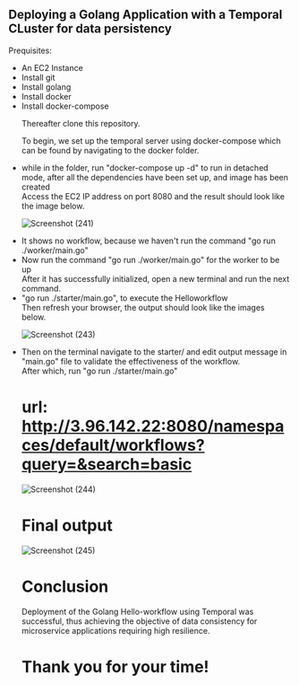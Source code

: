 ## Deploying a Golang Application with a Temporal CLuster for data persistency
Prequisites:
<ul>
<li>An EC2 Instance</li>
<li>Install git</li>
<li>Install golang</li>
<li>Install docker</li>
<li>Install docker-compose</li>

Thereafter clone this repository.

To begin, we set up the temporal server using docker-compose which can be found by navigating to the docker folder.
<li>while in the folder, run "docker-compose up -d" to run in detached mode, after all the dependencies have been set up, and image has been created</li>
Access the EC2 IP address on port 8080 and the result should look like the image below.

![Screenshot (241)](https://user-images.githubusercontent.com/64992501/216762510-851b00a5-0129-4dc5-b9f9-9a63f4d943bf.png)

<li>It shows no workflow, because we haven't run the command "go run ./worker/main.go"</li>

<li> Now run the command "go run ./worker/main.go" for the worker to be up </li> 
After it has successfully initialized, open a new terminal and run the next command. 
<li>"go run ./starter/main.go", to execute the Helloworkflow</li>
Then refresh your browser, the output should look like the images below.

 
![Screenshot (243)](https://user-images.githubusercontent.com/64992501/216762973-92f5c746-6ca2-4577-9790-9f21e419a8da.png)


<li>Then on the terminal navigate to the starter/ and edit output message in "main.go" file to validate the effectiveness of the workflow.</li>
After which, run "go run ./starter/main.go"

# url: http://3.96.142.22:8080/namespaces/default/workflows?query=&search=basic
![Screenshot (244)](https://user-images.githubusercontent.com/64992501/216763178-cd573ce5-098c-4238-bde2-9013f59faf48.png)

# Final output
![Screenshot (245)](https://user-images.githubusercontent.com/64992501/216763362-5ee2ecdd-6696-4dfd-bd73-b05d290a43fb.png)

# Conclusion
Deployment of the Golang Hello-workflow using Temporal was successful, thus achieving the objective of data consistency for microservice applications requiring high resilience.

# Thank you for your time!
